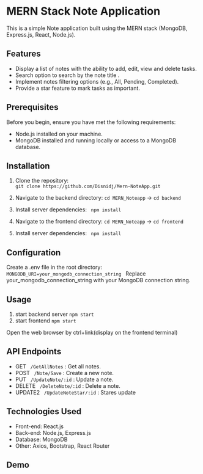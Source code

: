 # MERN Stack Note Application
This is a simple Note application built using the MERN stack (MongoDB, Express.js, React, Node.js).

## Features
* Display a list of notes with the ability to add, edit, view and delete tasks.
* Search option to search by the note title .
* Implement notes filtering options (e.g., All, Pending, Completed).
* Provide a star feature to mark tasks as important.

## Prerequisites
Before you begin, ensure you have met the following requirements:
* Node.js installed on your machine.
* MongoDB installed and running locally or access to a MongoDB database.

## Installation
1. Clone the repository:   
 ```git clone https://github.com/Disnidj/Mern-NoteApp.git ```

3. Navigate to the backend directory:
   ```cd MERN_Noteapp```
   -> ```cd backend```
   
5. Install server dependencies:
  ``` npm install```

6. Navigate to the frontend directory:
   ```cd MERN_Noteapp```
   -> ```cd frontend```

8. Install server dependencies:
  ``` npm install```

## Configuration
Create a .env file in the root directory:
```MONGODB_URI=your_mongodb_connection_string ```
Replace your_mongodb_connection_string with your MongoDB connection string.

## Usage
1. start backend server
   ```npm start```
2. start frontend
   ```npm start```

Open the web browser by ctrl+link(display on the frontend terminal)
     
## API Endpoints
* GET ``` /GetAllNotes``` : Get all notes.
* POST ``` /Note/Save``` : Create a new note.
* PUT ``` /UpdateNote/:id``` : Update a note.
* DELETE ``` /DeleteNote/:id``` : Delete a note.
* UPDATE2  ``` /UpdateNoteStar/:id``` : Stares update


## Technologies Used
* Front-end: React.js
* Back-end: Node.js, Express.js
* Database: MongoDB
* Other: Axios, Bootstrap, React Router

## Demo

   ``` ```
